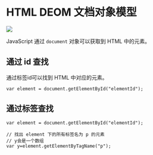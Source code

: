 # HTML DEOM 文档对象模型

![](https://gw.alicdn.com/tfs/TB15cEyXRSD3KVjSZFqXXc4bpXa-486-266.gif)

JavaScript 通过 `document` 对象可以获取到 HTML 中的元素。

## 通过 id 查找

通过标签id可以找到 HTML 中对应的元素。

```
var element = document.getElementById("elementId");
```

## 通过标签查找

```
var element = document.getElementById("elementId");

// 找出 element 下的所有标签名为 p 的元素
// y会是一个数组
var y=element.getElementByTagName("p");


```
